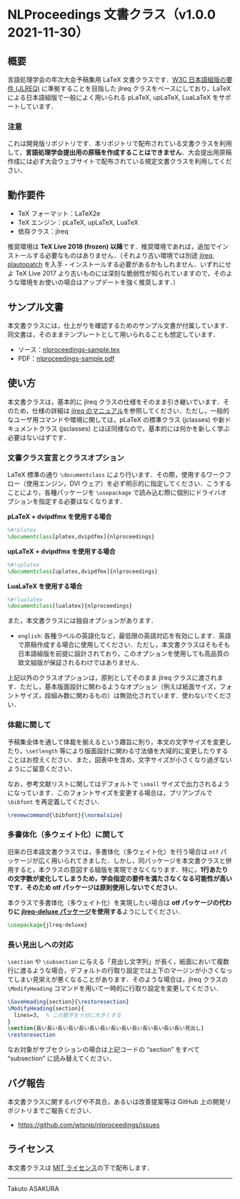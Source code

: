 # NLProceedings 文書クラス（v1.0.0 2021-11-30）

## 概要

言語処理学会の年次大会予稿集用 LaTeX 文書クラスです．[W3C 日本語組版の要件 (JLREQ)](https://www.w3.org/TR/jlreq/) に準拠することを目指した jlreq クラスをベースにしており，LaTeX による日本語組版で一般によく用いられる pLaTeX, upLaTeX, LuaLaTeX をサポートしています．

### 注意

これは開発版リポジトリです．本リポジトリで配布されている文書クラスを利用して，**言語処理学会提出用の原稿を作成することはできません**．大会提出用原稿作成には必ず大会ウェブサイトで配布されている規定文書クラスを利用してください．

## 動作要件

* TeX フォーマット：LaTeX2e
* TeX エンジン：pLaTeX, upLaTeX, LuaTeX
* 依存クラス：jlreq

推奨環境は **TeX Live 2018 (frozen) 以降**です．推奨環境であれば，追加でインストールする必要なものはありません．（それより古い環境では別途 [jlreq](https://www.ctan.org/pkg/jlreq), [plautopatch](https://www.ctan.org/pkg/plautopatch) を入手・インストールする必要があるかもしれません．いずれにせよ TeX Live 2017 より古いものには深刻な脆弱性が知られていますので，そのような環境をお使いの場合はアップデートを強く推奨します．）

## サンプル文書

本文書クラスには，仕上がりを確認するためのサンプル文書が付属しています．同文書は，そのままテンプレートとして用いられることも想定しています．

* ソース：[nlproceedings-sample.tex](./nlproceedings-sample.tex)
* PDF：[nlproceedings-sample.pdf](./nlproceedings-sample.pdf)

## 使い方

本文書クラスは，基本的に jlreq クラスの仕様をそのまま引き継いでいます．そのため，仕様の詳細は [jlreq のマニュアル](http://mirrors.ctan.org/language/japanese/jlreq/jlreq-ja.pdf)を参照してください．ただし，一般的なユーザ用コマンドや環境に関しては，pLaTeX の標準クラス (jclasses) や新ドキュメントクラス (jsclasses) とほぼ同様なので，基本的には何かを新しく学ぶ必要はないはずです．

### 文書クラス宣言とクラスオプション

LaTeX 標準の通り `\documentclass` により行います．その際，使用するワークフロー（使用エンジン，DVI ウェア）を必ず明示的に指定してください．こうすることにより，各種パッケージを `\usepackage` で読み込む際に個別にドライバオプションを指定する必要はなくなります．

**pLaTeX + dvipdfmx を使用する場合**

```tex
%#!platex
\documentclass[platex,dvipdfmx]{nlproceedings}
```

**upLaTeX + dvipdfmx を使用する場合**

```tex
%#!uplatex
\documentclass[uplatex,dvipdfmx]{nlproceedings}
```

**LuaLaTeX を使用する場合**

```tex
%#!lualatex
\documentclass[lualatex]{nlproceedings}
```

また，本文書クラスには独自オプションがあります．

* `english`: 各種ラベルの英語化など，最低限の英語対応を有効にします．英語で原稿作成する場合に使用してください．ただし，本文書クラスはそもそも日本語組版を前提に設計されており，このオプションを使用しても高品質の欧文組版が保証されるわけではありません．

上記以外のクラスオプションは，原則としてそのまま jlreq クラスに渡されます．ただし，基本版面設計に関わるようなオプション（例えば紙面サイズ，フォントサイズ，段組み数に関わるもの）は無効化されています．使わないでください．

### 体裁に関して

予稿集全体を通して体裁を揃えるという趣旨に則り，本文の文字サイズを変更したり，`\setlength` 等により版面設計に関わる寸法値を大域的に変更したりすることはお控えください．また，図表中を含め，文字サイズが小さくなり過ぎないようにご留意ください．

なお，参考文献リストに関してはデフォルトで `\small` サイズで出力されるようになっています．このフォントサイズを変更する場合は，プリアンブルで `\bibfont` を再定義してください．

```tex
\renewcommand{\bibfont}{\normalsize}
```

### 多書体化（多ウェイト化）に関して

旧来の日本語文書クラスでは，多書体化（多ウェイト化）を行う場合は `otf` パッケージが広く用いられてきました．しかし，同パッケージを本文書クラスと併用すると，本クラスの意図する組版を実現できなくなります．特に，**1行あたりの文字数が変化してしまうため，学会指定の要件を満たさなくなる可能性が高いです．そのため otf パッケージは原則使用しないでください．**

本クラスで多書体化（多ウェイト化）を実現したい場合は **otf パッケージの代わりに [jlreq-deluxe パッケージ](https://github.com/h20y6m/jlreq-deluxe/blob/master/README-ja.md)を使用する**ようにしてください．

```tex
\usepackage{jlreq-deluxe}
```

### 長い見出しへの対応

`\section` や `\subsection` に与える「見出し文字列」が長く，紙面において複数行に渡るような場合，デフォルトの行取り設定では上下のマージンが小さくなってしまい見栄えが悪くなることがあります．そのような場合は，jlreq クラスの `\ModifyHeading` コマンドを用いて一時的に行取り設定を変更してください．

```tex
\SaveHeading{section}{\restoresection}
\ModifyHeading{section}{
  lines=3,  % この数字を十分に大きくする
}
\section{長い長い長い長い長い長い長い長い長い長い長い長い長い長い見出し}
\restoresection
```

なお対象がサブセクションの場合は上記コードの “section” をすべて “subsection” に読み替えてください．

## バグ報告

本文書クラスに関するバグや不具合，あるいは改善提案等は GitHub 上の開発リポジトリまでご報告ください．

* <https://github.com/wtsnjp/nlproceedings/issues>

## ライセンス

本文書クラスは [MIT ライセンス](./LICENSE)の下で配布します．

---

Takuto ASAKURA
